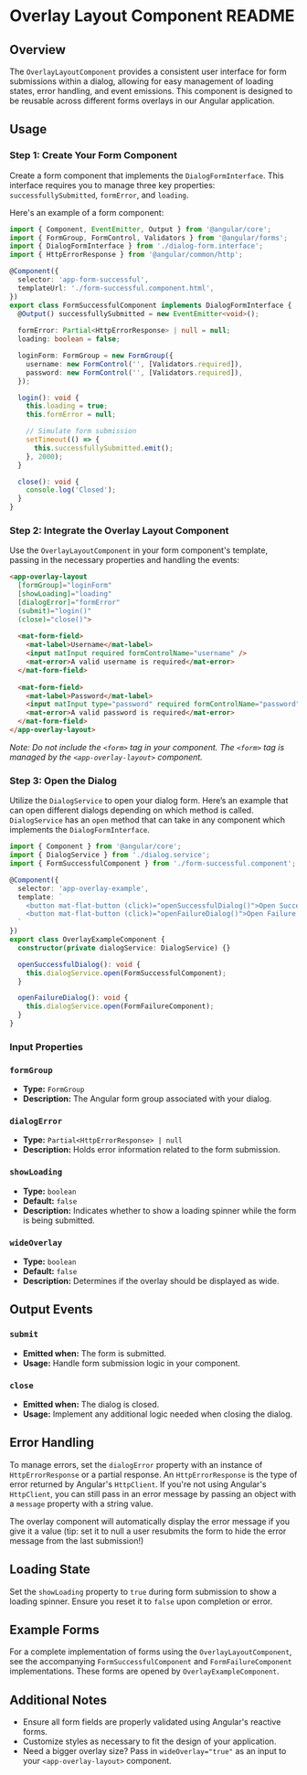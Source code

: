 # Overlay Layout Component README

## Overview

The `OverlayLayoutComponent` provides a consistent user interface for form submissions within a dialog, 
allowing for easy management of loading states, error handling, and event emissions. 
This component is designed to be reusable across different forms overlays in our Angular application.

## Usage
### Step 1: Create Your Form Component

Create a form component that implements the `DialogFormInterface`. 
This interface requires you to manage three key properties: `successfullySubmitted`, `formError`, and `loading`.

Here's an example of a form component:

```typescript
import { Component, EventEmitter, Output } from '@angular/core';
import { FormGroup, FormControl, Validators } from '@angular/forms';
import { DialogFormInterface } from './dialog-form.interface';
import { HttpErrorResponse } from '@angular/common/http';

@Component({
  selector: 'app-form-successful',
  templateUrl: './form-successful.component.html',
})
export class FormSuccessfulComponent implements DialogFormInterface {
  @Output() successfullySubmitted = new EventEmitter<void>();
  
  formError: Partial<HttpErrorResponse> | null = null;
  loading: boolean = false;

  loginForm: FormGroup = new FormGroup({
    username: new FormControl('', [Validators.required]),
    password: new FormControl('', [Validators.required]),
  });

  login(): void {
    this.loading = true;
    this.formError = null;

    // Simulate form submission
    setTimeout(() => {
      this.successfullySubmitted.emit();
    }, 2000);
  }

  close(): void {
    console.log('Closed');
  }
}
```

### Step 2: Integrate the Overlay Layout Component

Use the `OverlayLayoutComponent` in your form component's template, passing in the necessary properties and handling the events:

```html
<app-overlay-layout
  [formGroup]="loginForm"
  [showLoading]="loading"
  [dialogError]="formError"
  (submit)="login()"
  (close)="close()">
  
  <mat-form-field>
    <mat-label>Username</mat-label>
    <input matInput required formControlName="username" />
    <mat-error>A valid username is required</mat-error>
  </mat-form-field>
  
  <mat-form-field>
    <mat-label>Password</mat-label>
    <input matInput type="password" required formControlName="password" />
    <mat-error>A valid password is required</mat-error>
  </mat-form-field>
</app-overlay-layout>
```

_Note: Do not include the `<form>` tag in your component. The `<form>` tag is managed by the `<app-overlay-layout>` component._

### Step 3: Open the Dialog

Utilize the `DialogService` to open your dialog form. 
Here’s an example that can open different dialogs depending on which method is called.
`DialogService` has an `open` method that can take in any component which implements the `DialogFormInterface`.

```typescript
import { Component } from '@angular/core';
import { DialogService } from './dialog.service';
import { FormSuccessfulComponent } from './form-successful.component';

@Component({
  selector: 'app-overlay-example',
  template: `
    <button mat-flat-button (click)="openSuccessfulDialog()">Open Successful Dialog</button>
    <button mat-flat-button (click)="openFailureDialog()">Open Failure Dialog</button>
  `
})
export class OverlayExampleComponent {
  constructor(private dialogService: DialogService) {}

  openSuccessfulDialog(): void {
    this.dialogService.open(FormSuccessfulComponent);
  }

  openFailureDialog(): void {
    this.dialogService.open(FormFailureComponent);
  }
}
```

### Input Properties

### `formGroup`

- **Type:** `FormGroup`
- **Description:** The Angular form group associated with your dialog.

### `dialogError`

- **Type:** `Partial<HttpErrorResponse> | null`
- **Description:** Holds error information related to the form submission.

### `showLoading`

- **Type:** `boolean`
- **Default:** `false`
- **Description:** Indicates whether to show a loading spinner while the form is being submitted.

### `wideOverlay`

- **Type:** `boolean`
- **Default:** `false`
- **Description:** Determines if the overlay should be displayed as wide.

## Output Events

### `submit`

- **Emitted when:** The form is submitted.
- **Usage:** Handle form submission logic in your component.

### `close`

- **Emitted when:** The dialog is closed.
- **Usage:** Implement any additional logic needed when closing the dialog.

## Error Handling

To manage errors, set the `dialogError` property with an instance of `HttpErrorResponse` or a partial response.
An `HttpErrorResponse` is the type of error returned by Angular's `HttpClient`. If you're not using Angular's `HttpClient`,
you can still pass in an error message by passing an object with a `message` property with a string value.

The overlay component will automatically display the error message if you give it a value 
(tip: set it to null a user resubmits the form to hide the error message from the last submission!)

## Loading State

Set the `showLoading` property to `true` during form submission to show a loading spinner. 
Ensure you reset it to `false` upon completion or error.

## Example Forms

For a complete implementation of forms using the `OverlayLayoutComponent`, 
see the accompanying `FormSuccessfulComponent` and `FormFailureComponent` implementations.
These forms are opened by `OverlayExampleComponent`.

## Additional Notes

- Ensure all form fields are properly validated using Angular's reactive forms.
- Customize styles as necessary to fit the design of your application.
- Need a bigger overlay size? Pass in `wideOverlay="true"` as an input to your `<app-overlay-layout>` component.


